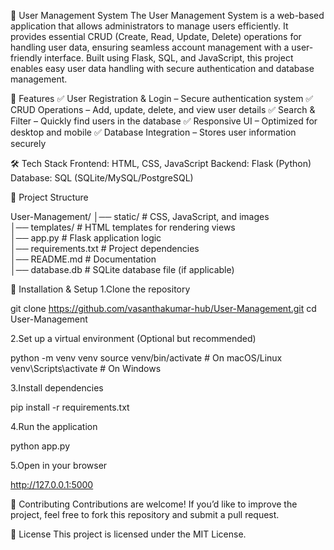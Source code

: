 👥 User Management System
The User Management System is a web-based application that allows administrators to manage users efficiently. It provides essential CRUD (Create, Read, Update, Delete) operations for handling user data, ensuring seamless account management with a user-friendly interface. Built using Flask, SQL, and JavaScript, this project enables easy user data handling with secure authentication and database management.

🌟 Features
✅ User Registration & Login – Secure authentication system
✅ CRUD Operations – Add, update, delete, and view user details
✅ Search & Filter – Quickly find users in the database
✅ Responsive UI – Optimized for desktop and mobile
✅ Database Integration – Stores user information securely

🛠️ Tech Stack
Frontend: HTML, CSS, JavaScript
Backend: Flask (Python)
Database: SQL (SQLite/MySQL/PostgreSQL)

📂 Project Structure

User-Management/
│── static/             # CSS, JavaScript, and images  
│── templates/          # HTML templates for rendering views  
│── app.py              # Flask application logic  
│── requirements.txt    # Project dependencies  
│── README.md           # Documentation  
│── database.db         # SQLite database file (if applicable)  

🚀 Installation & Setup
1.Clone the repository

git clone https://github.com/vasanthakumar-hub/User-Management.git
cd User-Management

2.Set up a virtual environment (Optional but recommended)

python -m venv venv
source venv/bin/activate  # On macOS/Linux
venv\Scripts\activate  # On Windows

3.Install dependencies

pip install -r requirements.txt

4.Run the application

python app.py

5.Open in your browser

http://127.0.0.1:5000

🤝 Contributing
Contributions are welcome! If you’d like to improve the project, feel free to fork this repository and submit a pull request.

📜 License
This project is licensed under the MIT License.
